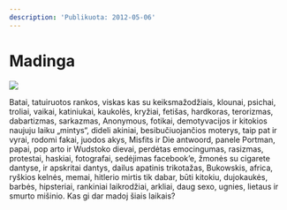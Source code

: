 ```yaml
---
description: 'Publikuota: 2012-05-06'
---
```


# Madinga

![](../../.gitbook/assets/dubstep_skifcha_by_diatomicdnb-d4py5dx.gif)

Batai, tatuiruotos rankos, viskas kas su keiksmažodžiais, klounai, psichai, troliai, vaikai, katiniukai, kaukolės, kryžiai, fetišas, hardkoras, terorizmas, dabartizmas, sarkazmas, Anonymous, fotikai, demotyvacijos ir kitokios naujuju laiku „mintys“, dideli akiniai, besibučiuojančios moterys, taip pat ir vyrai, rodomi fakai, juodos akys, Misfits ir Die antwoord, panele Portman, papai, pop arto ir Wudstoko dievai, perdėtas emocingumas, rasizmas, protestai, haskiai, fotografai, sedėjimas facebook’e, žmonės su cigarete dantyse, ir apskritai dantys, dailus apatinis trikotažas, Bukowskis, africa, ryškios kelnės, memai, hitlerio mirtis tik dabar, būti kitokiu, dujokaukės, barbės, hipsteriai, rankiniai laikrodžiai, arkliai, daug sexo, ugnies, lietaus ir smurto mišinio. Kas gi dar madoj šiais laikais?

